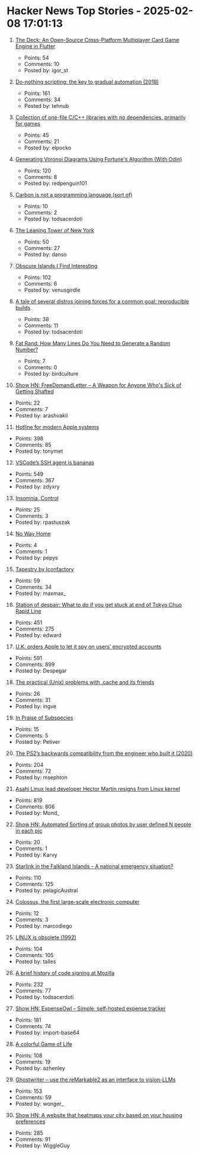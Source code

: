 # Hacker News Top Stories - 2025-02-08 17:01:13

1. [The Deck: An Open-Source Cross-Platform Multiplayer Card Game Engine in Flutter](https://github.com/xajik/thedeck)
   - Points: 54
   - Comments: 10
   - Posted by: igor_st

2. [Do-nothing scripting: the key to gradual automation (2019)](https://blog.danslimmon.com/2019/07/15/do-nothing-scripting-the-key-to-gradual-automation/)
   - Points: 161
   - Comments: 34
   - Posted by: tehnub

3. [Collection of one-file C/C++ libraries with no dependencies, primarily for games](https://github.com/RandyGaul/cute_headers)
   - Points: 45
   - Comments: 21
   - Posted by: elpocko

4. [Generating Voronoi Diagrams Using Fortune's Algorithm (With Odin)](https://redpenguin101.github.io/html/posts/2025_01_21_voronoi.html)
   - Points: 120
   - Comments: 8
   - Posted by: redpenguin101

5. [Carbon is not a programming language (sort of)](https://herecomesthemoon.net/2025/02/carbon-is-not-a-language/)
   - Points: 10
   - Comments: 2
   - Posted by: todsacerdoti

6. [The Leaning Tower of New York](https://www.newyorker.com/magazine/2025/02/10/the-leaning-tower-of-new-york)
   - Points: 50
   - Comments: 27
   - Posted by: danso

7. [Obscure Islands I Find Interesting](https://amanvir.com/obscure-islands)
   - Points: 102
   - Comments: 6
   - Posted by: venusgirdle

8. [A tale of several distros joining forces for a common goal: reproducible builds](https://video.fosdem.org/2025/h1302/fosdem-2025-6479-a-tale-of-several-distros-joining-forces-for-a-common-goal-reproducible-builds.av1.webm)
   - Points: 38
   - Comments: 11
   - Posted by: todsacerdoti

9. [Fat Rand: How Many Lines Do You Need to Generate a Random Number?](https://lucumr.pocoo.org/2025/2/4/fat-rand/)
   - Points: 7
   - Comments: 0
   - Posted by: birdculture

10. [Show HN: FreeDemandLetter – A Weapon for Anyone Who's Sick of Getting Shafted](https://www.freedemandletter.com)
   - Points: 22
   - Comments: 7
   - Posted by: arashvakil

11. [Hotline for modern Apple systems](https://github.com/mierau/hotline)
   - Points: 398
   - Comments: 85
   - Posted by: tonymet

12. [VSCode’s SSH agent is bananas](https://fly.io/blog/vscode-ssh-wtf/)
   - Points: 549
   - Comments: 367
   - Posted by: zdyxry

13. [Insomnia, Control](https://untested.sonnet.io/notes/insomnia-control/)
   - Points: 25
   - Comments: 3
   - Posted by: rpastuszak

14. [No Way Home](https://literaryreview.co.uk/no-way-home)
   - Points: 4
   - Comments: 1
   - Posted by: pepys

15. [Tapestry by Iconfactory](https://usetapestry.com/)
   - Points: 59
   - Comments: 34
   - Posted by: maxmax_

16. [Station of despair: What to do if you get stuck at end of Tokyo Chuo Rapid Line](https://soranews24.com/2024/12/21/station-of-despair-what-to-do-if-you-get-stuck-at-the-end-of-tokyos-chuo-rapid-line/)
   - Points: 451
   - Comments: 275
   - Posted by: edward

17. [U.K. orders Apple to let it spy on users’ encrypted accounts](https://www.washingtonpost.com/technology/2025/02/07/apple-encryption-backdoor-uk/)
   - Points: 591
   - Comments: 899
   - Posted by: Despegar

18. [The practical (Unix) problems with .cache and its friends](https://utcc.utoronto.ca/~cks/space/blog/sysadmin/DotCacheDirectoriesProblem)
   - Points: 26
   - Comments: 31
   - Posted by: ingve

19. [In Praise of Subspecies](https://aeon.co/essays/the-case-for-subspecies-the-neglected-unit-of-conservation)
   - Points: 15
   - Comments: 5
   - Posted by: Petiver

20. [The PS2’s backwards compatibility from the engineer who built it (2020)](https://freelansations.medium.com/the-story-of-the-ps2s-backwards-compatibility-from-the-engineer-who-built-it-ec39cf5a0353)
   - Points: 204
   - Comments: 72
   - Posted by: msephton

21. [Asahi Linux lead developer Hector Martin resigns from Linux kernel](https://lkml.org/lkml/2025/2/7/9)
   - Points: 819
   - Comments: 806
   - Posted by: Mond_

22. [Show HN: Automated Sorting of group photos by user defined N people in each pic](https://github.com/Karvy-Singh/Sort_Memories)
   - Points: 20
   - Comments: 1
   - Posted by: Karvy

23. [Starlink in the Falkland Islands – A national emergency situation?](https://www.openfalklands.com/february-2025-starlink-in-the-falkland-islands-a-national-emergency-situation/)
   - Points: 110
   - Comments: 125
   - Posted by: pelagicAustral

24. [Colossus, the first large-scale electronic computer](https://www.colossus-computer.com/colossus1.html#section02)
   - Points: 12
   - Comments: 3
   - Posted by: marcodiego

25. [LINUX is obsolete (1992)](https://groups.google.com/g/comp.os.minix/c/wlhw16QWltI)
   - Points: 104
   - Comments: 105
   - Posted by: talles

26. [A brief history of code signing at Mozilla](https://hearsum.ca/posts/history-of-code-signing-at-mozilla/)
   - Points: 232
   - Comments: 77
   - Posted by: todsacerdoti

27. [Show HN: ExpenseOwl – Simple, self-hosted expense tracker](https://github.com/Tanq16/ExpenseOwl)
   - Points: 181
   - Comments: 74
   - Posted by: import-base64

28. [A colorful Game of Life](https://colorlife.quick.jaredforsyth.com)
   - Points: 108
   - Comments: 19
   - Posted by: azhenley

29. [Ghostwriter – use the reMarkable2 as an interface to vision-LLMs](https://github.com/awwaiid/ghostwriter)
   - Points: 153
   - Comments: 59
   - Posted by: wonger_

30. [Show HN: A website that heatmaps your city based on your housing preferences](https://theretowhere.com/)
   - Points: 285
   - Comments: 91
   - Posted by: WiggleGuy


